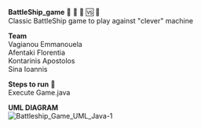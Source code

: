 **BattleShip_game** :ocean: :ship: :man: :vs: :robot:   
Classic BattleShip game to play against "clever" machine  

**Team**  
Vagianou Emmanouela  
Afentaki Florentia  
Kontarinis Apostolos  
Sina Ioannis

**Steps to run** :running:  
Execute Game.java

 **UML DIAGRAM**                                                        
![Battleship_Game_UML_Java-1](https://user-images.githubusercontent.com/49285637/97779754-eb2c8e00-1b88-11eb-8e56-c232e657620e.png)
